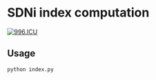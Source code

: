 # SDNi index computation

[![996.ICU](https://img.shields.io/badge/link-996.icu-red.svg)](https://996.icu) 

## Usage
  ```
 python index.py
  ```
